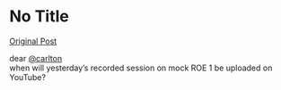 # No Title

[Original Post](https://discourse.onlinedegree.iitm.ac.in/t/168449/14)

<p>dear <a class="mention" href="/u/carlton">@carlton</a><br>
when will yesterday’s recorded session on mock ROE 1 be uploaded on YouTube?</p>